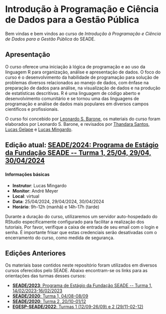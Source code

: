 # Introdução à Programação e Ciência de Dados para a Gestão Pública

Bem vindas e bem vindos ao curso de _Introdução à Programação e Ciência de Dados para a Gestão Pública_ do SEADE. 

## Apresentação

O curso oferece uma iniciação à lógica de programação e ao uso da linguagem R para organização, análise e apresentação de dados. O foco do curso é o desenvolvimento da habilidade de programação para solução de problemas diversos relacionados ao manejo de dados, com ênfase na preparação de dados para análise, na visualização de dados e na produção de estatísticas descritivas. R é uma linguagem de código aberto e desenvolvimento comunitário e se tornou uma das linguagens de programação e análise de dados mais populares em diversos campos científicos e profissionais.

O curso foi concebido por [Leonardo S. Barone](https://github.com/leobarone), os materiais do curso foram elaborados por Leonardo S. Barone, e revisados por [Thandara Santos](https://github.com/thandarasantos), [Lucas Gelape](https://github.com/lgelape) e [Lucas Mingardo](https://github.com/lumardi).

## Edição atual: [**SEADE/2024**: Programa de Estágio da Fundação SEADE -- Turma 1, 25/04, 29/04, 30/04/2024](/turmas/2024_estagio_turma1/README.md)


### 

#### Informações básicas

* **Instrutor**: Lucas Mingardo 
* **Monitor**: André Meyer
* **Local**: virtual
* **Data**: 25/04/2024, 29/04/2024, 30/04/2024
* **Horário**:  9h-12h (manhã) e 14h-17h (tarde)

Durante a duração do curso, utilizaremos um servidor auto-hospedado do RStudio especificamente configurado para facilitar a realização dos tutoriais. Por favor, verifique a caixa de entrada de seu email com o login e senha. É importante frisar que estas credenciais serão desativadas com o encerramento do curso, como medida de segurança.


## Edições Anteriores

Os materiais base contidos neste repositório foram utilizados em diversos cursos oferecidos pelo SEADE. Abaixo encontram-se os links para as orientações das turmas desses cursos:

* [**SEADE/2023**: Programa de Estágio da Fundação SEADE -- Turma 1, 14/02/2023-16/02/2023](/turmas/2023_estagio_turma1/README.md)
* [**SEADE/2020**: Turma 1, 04/08-08/09](/turmas/2020_turma1/README.md)
* [**SEADE/2020**: Turma 2, 20/10-01/12](/turmas/2020_turma2/README.md)
* [**EGESP-SEADE/2022**: Turmas 1 (12/09-26/09) e 2 (29/11-02-12)](https://github.com/seade-R/egesp-seade-intro-programacao)
